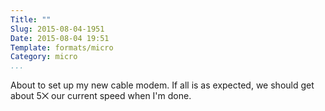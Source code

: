 ```yaml
---
Title: ""
Slug: 2015-08-04-1951
Date: 2015-08-04 19:51
Template: formats/micro
Category: micro
...
```


About to set up my new cable modem. If all is as expected, we should get about
5⨉ our current speed when I'm done.
